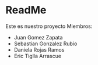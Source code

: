 # ReadMe

Este es nuestro proyecto
Miembros:
- Juan Gomez Zapata
- Sebastian Gonzalez Rubio
- Daniela Rojas Ramos
- Eric Tiglla Arrascue
